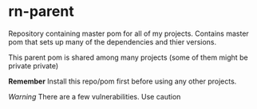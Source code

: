 # rn-parent
Repository containing master pom for all of my projects. Contains master pom that sets up many of the dependencies and thier versions.

This parent pom is shared among many projects (some of them might be private private) 

**Remember**
Install this repo/pom first before using any other projects.

*Warning*
There are a few vulnerabilities. Use caution 
